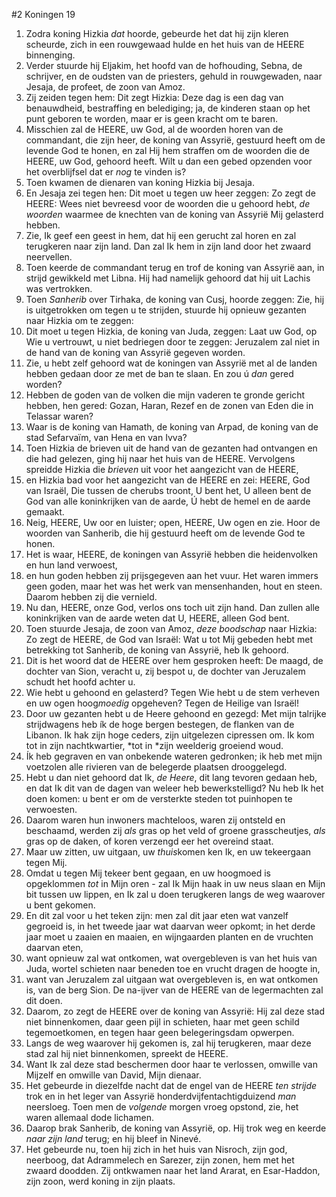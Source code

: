 #2 Koningen 19
1. Zodra koning Hizkia *dat* hoorde, gebeurde het dat hij zijn kleren scheurde, zich in een rouwgewaad hulde en het huis van de HEERE binnenging.
2. Verder stuurde hij Eljakim, het hoofd van de hofhouding, Sebna, de schrijver, en de oudsten van de priesters, gehuld in rouwgewaden, naar Jesaja, de profeet, de zoon van Amoz.
3. Zij zeiden tegen hem: Dit zegt Hizkia: Deze dag is een dag van benauwdheid, bestraffing en belediging; ja, de kinderen staan op het punt geboren te worden, maar er is geen kracht om te baren.
4. Misschien zal de HEERE, uw God, al de woorden horen van de commandant, die zijn heer, de koning van Assyrië, gestuurd heeft om de levende God te honen, en zal Hij hem straffen om de woorden die de HEERE, uw God, gehoord heeft. Wilt u dan een gebed opzenden voor het overblijfsel dat er *nog* te vinden is?
5. Toen kwamen de dienaren van koning Hizkia bij Jesaja.
6. En Jesaja zei tegen hen: Dit moet u tegen uw heer zeggen: Zo zegt de HEERE: Wees niet bevreesd voor de woorden die u gehoord hebt, *de woorden* waarmee de knechten van de koning van Assyrië Mij gelasterd hebben.
7. Zie, Ik geef een geest in hem, dat hij een gerucht zal horen en zal terugkeren naar zijn land. Dan zal Ik hem in zijn land door het zwaard neervellen.
8. Toen keerde de commandant terug en trof de koning van Assyrië aan, in strijd gewikkeld met Libna. Hij had namelijk gehoord dat hij uit Lachis was vertrokken.
9. Toen *Sanherib* over Tirhaka, de koning van Cusj, hoorde zeggen: Zie, hij is uitgetrokken om tegen u te strijden, stuurde hij opnieuw gezanten naar Hizkia om te zeggen:
10. Dit moet u tegen Hizkia, de koning van Juda, zeggen: Laat uw God, op Wie u vertrouwt, u niet bedriegen door te zeggen: Jeruzalem zal niet in de hand van de koning van Assyrië gegeven worden.
11. Zie, u hebt zelf gehoord wat de koningen van Assyrië met al de landen hebben gedaan door ze met de ban te slaan. En zou ú *dan* gered worden?
12. Hebben de goden van de volken die mijn vaderen te gronde gericht hebben, hen gered: Gozan, Haran, Rezef en de zonen van Eden die in Telassar waren?
13. Waar is de koning van Hamath, de koning van Arpad, de koning van de stad Sefarvaïm, van Hena en van Ivva?
14. Toen Hizkia de brieven uit de hand van de gezanten had ontvangen en die had gelezen, ging hij naar het huis van de HEERE. Vervolgens spreidde Hizkia die *brieven* uit voor het aangezicht van de HEERE,
15. en Hizkia bad voor het aangezicht van de HEERE en zei: HEERE, God van Israël, Die tussen de cherubs troont, U bent het, U alleen bent de God van alle koninkrijken van de aarde, Ú hebt de hemel en de aarde gemaakt.
16. Neig, HEERE, Uw oor en luister; open, HEERE, Uw ogen en zie. Hoor de woorden van Sanherib, die hij gestuurd heeft om de levende God te honen.
17. Het is waar, HEERE, de koningen van Assyrië hebben die heidenvolken en hun land verwoest,
18. en hun goden hebben zij prijsgegeven aan het vuur. Het waren immers geen goden, maar het was het werk van mensenhanden, hout en steen. Daarom hebben zij die vernield.
19. Nu dan, HEERE, onze God, verlos ons toch uit zijn hand. Dan zullen alle koninkrijken van de aarde weten dat U, HEERE, alleen God bent.
20. Toen stuurde Jesaja, de zoon van Amoz, *deze boodschap* naar Hizkia: Zo zegt de HEERE, de God van Israël: Wat u tot Mij gebeden hebt met betrekking tot Sanherib, de koning van Assyrië, heb Ik gehoord.
21. Dit is het woord dat de HEERE over hem gesproken heeft: De maagd, de dochter van Sion, veracht u, zij bespot u, de dochter van Jeruzalem schudt het hoofd achter u. 
22. Wie hebt u gehoond en gelasterd? Tegen Wie hebt u de stem verheven en uw ogen hoog*moedig* opgeheven? Tegen de Heilige van Israël! 
23. Door uw gezanten hebt u de Heere gehoond en gezegd: Met mijn talrijke strijdwagens heb ík de hoge bergen bestegen, de flanken van de Libanon. Ik hak zijn hoge ceders, zijn uitgelezen cipressen om. Ik kom tot in zijn nachtkwartier, *tot in *zijn weelderig groeiend woud. 
24. Ík heb gegraven en van onbekende wateren gedronken; ik heb met mijn voetzolen alle rivieren van de belegerde plaatsen drooggelegd. 
25. Hebt u dan niet gehoord dat Ik, *de Heere*, dit lang tevoren gedaan heb, en dat Ik dit van de dagen van weleer heb bewerkstelligd? Nu heb Ik het doen komen: u bent er om de versterkte steden tot puinhopen te verwoesten. 
26. Daarom waren hun inwoners machteloos, waren zij ontsteld en beschaamd, werden zij *als* gras op het veld of groene grasscheutjes, *als* gras op de daken, of koren verzengd eer het overeind staat. 
27. Maar uw zitten, uw uitgaan, uw *thuis*komen ken Ik, en uw tekeergaan tegen Mij. 
28. Omdat u tegen Mij tekeer bent gegaan, en uw hoogmoed is opgeklommen *tot* in Mijn oren - zal Ik Mijn haak in uw neus slaan en Mijn bit tussen uw lippen, en Ik zal u doen terugkeren langs de weg waarover u bent gekomen. 
29. En dit zal voor u het teken zijn: men zal dit jaar eten wat vanzelf gegroeid is, in het tweede jaar wat daarvan weer opkomt; in het derde jaar moet u zaaien en maaien, en wijngaarden planten en de vruchten daarvan eten, 
30. want opnieuw zal wat ontkomen, wat overgebleven is van het huis van Juda, wortel schieten naar beneden toe en vrucht dragen de hoogte in, 
31. want van Jeruzalem zal uitgaan wat overgebleven is, en wat ontkomen is, van de berg Sion. De na-ijver van de HEERE van de legermachten zal dit doen.
32. Daarom, zo zegt de HEERE over de koning van Assyrië: Hij zal deze stad niet binnenkomen, daar geen pijl in schieten, haar met geen schild tegemoetkomen, en tegen haar geen belegeringsdam opwerpen.
33. Langs de weg waarover hij gekomen is, zal hij terugkeren, maar deze stad zal hij niet binnenkomen, spreekt de HEERE.
34. Want Ik zal deze stad beschermen door haar te verlossen, omwille van Mijzelf en omwille van David, Mijn dienaar.
35. Het gebeurde in diezelfde nacht dat de engel van de HEERE *ten strijde* trok en in het leger van Assyrië honderdvijfentachtigduizend *man* neersloeg. Toen men de *volgende* morgen vroeg opstond, zie, het waren allemaal dode lichamen.
36. Daarop brak Sanherib, de koning van Assyrië, op. Hij trok weg en keerde *naar zijn land* terug; en hij bleef in Ninevé.
37. Het gebeurde nu, toen hij zich in het huis van Nisroch, zijn god, neerboog, dat Adrammelech en Sarezer, zijn zonen, hem met het zwaard doodden. Zij ontkwamen naar het land Ararat, en Esar-Haddon, zijn zoon, werd koning in zijn plaats.
